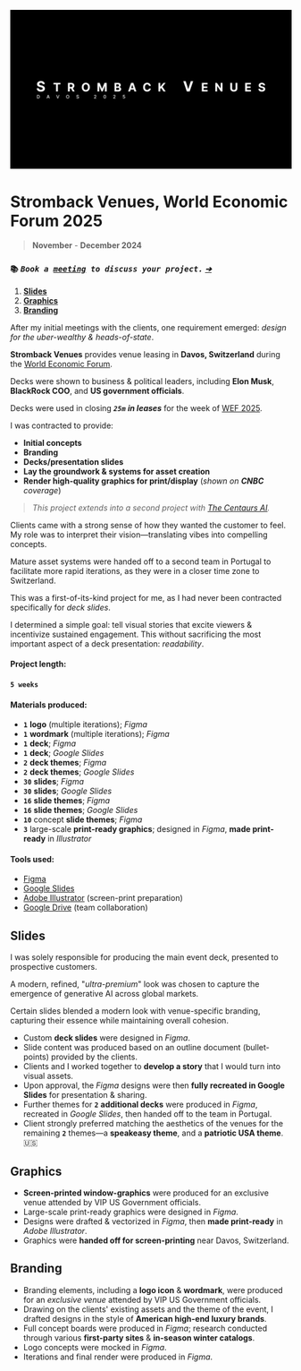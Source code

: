 ![_Stromback Venues @ Davos 2025, **2024**_](/public/photos/stromback/stromback-davos.png)

# Stromback Venues, World Economic Forum 2025

> **November** - **December 2024**

### `📚` **_`Book a `[`meeting`](mailto:alfred.r.duarte@gmail.com "Calendly – Alfred R. Duarte")` to discuss your project.` [`➔`](mailto:alfred.r.duarte@gmail.com "Calendly – Alfred R. Duarte")_**

1. [**Slides**](#slides)
2. [**Graphics**](#graphics)
3. [**Branding**](#branding)

After my initial meetings with the clients, one requirement emerged: _design for the uber-wealthy & heads-of-state_.

**Stromback Venues** provides venue leasing in **Davos, Switzerland** during the [World Economic Forum](https://www.weforum.org/ "The World Economic Forum").

Decks were shown to business & political leaders, including **Elon Musk**, **BlackRock COO**, and **US government officials**.

Decks were used in closing _**`25m`** **in leases**_ for the week of [WEF 2025](https://www.stromback.com/davos "Stromback – Davos Experiences").

I was contracted to provide:

- **Initial concepts**
- **Branding**
- **Decks/presentation slides**
- **Lay the groundwork & systems for asset creation**
- **Render high-quality graphics for print/display** (_shown on **CNBC** coverage_)

> _This project extends into a second project with [The Centaurs AI](</projects/design/The%20Centaurs%20AI%20Summit%20(Davos%20'25),%202024/> "The Centaurs AI Summit (Davos '25), 2024")._

Clients came with a strong sense of how they wanted the customer to feel. My role was to interpret their vision—translating vibes into compelling concepts.

Mature asset systems were handed off to a second team in Portugal to facilitate more rapid iterations, as they were in a closer time zone to Switzerland.

This was a first-of-its-kind project for me, as I had never been contracted specifically for _deck slides_.

I determined a simple goal: tell visual stories that excite viewers & incentivize sustained engagement. This without sacrificing the most important aspect of a deck presentation: _readability_.

#### Project length:

**`5 weeks`**

#### Materials produced:

- **`1`** **logo** (multiple iterations); _Figma_
- **`1`** **wordmark** (multiple iterations); _Figma_
- **`1`** **deck**; _Figma_
- **`1`** **deck**; _Google Slides_
- **`2`** **deck themes**; _Figma_
- **`2`** **deck themes**; _Google Slides_
- **`30`** **slides**; _Figma_
- **`30`** **slides**; _Google Slides_
- **`16`** **slide themes**; _Figma_
- **`16`** **slide themes**; _Google Slides_
- **`10`** concept **slide themes**; _Figma_
- **`3`** large-scale **print-ready graphics**; designed in _Figma_, **made print-ready** in _Illustrator_

#### Tools used:

- [Figma](https://www.figma.com/)
- [Google Slides](https://workspace.google.com/products/slides/)
- [Adobe Illustrator](https://www.adobe.com/products/illustrator.html) (screen-print preparation)
- [Google Drive](https://workspace.google.com/products/drive/) (team collaboration)

## Slides

I was solely responsible for producing the main event deck, presented to prospective customers.

A modern, refined, "_ultra-premium_" look was chosen to capture the emergence of generative AI across global markets.

Certain slides blended a modern look with venue-specific branding, capturing their essence while maintaining overall cohesion.

- Custom **deck slides** were designed in _Figma_.
- Slide content was produced based on an outline document (bullet-points) provided by the clients.
- Clients and I worked together to **develop a story** that I would turn into visual assets.
- Upon approval, the _Figma_ designs were then **fully recreated in Google Slides** for presentation & sharing.
- Further themes for **`2`** **additional decks** were produced in _Figma_, recreated in _Google Slides_, then handed off to the team in Portugal.
- Client strongly preferred matching the aesthetics of the venues for the remaining **`2`** themes—a **speakeasy theme**, and a **patriotic USA theme**. 🇺🇸

## Graphics

- **Screen-printed window-graphics** were produced for an exclusive venue attended by VIP US Government officials.
- Large-scale print-ready graphics were designed in _Figma_.
- Designs were drafted & vectorized in _Figma_, then **made print-ready** in _Adobe Illustrator_.
- Graphics were **handed off for screen-printing** near Davos, Switzerland.

## Branding

- Branding elements, including a **logo icon** & **wordmark**, were produced for an _exclusive venue_ attended by VIP US Government officials.
- Drawing on the clients' existing assets and the theme of the event, I drafted designs in the style of **American high-end luxury brands**.
- Full concept boards were produced in _Figma_; research conducted through various **first-party sites** & **in-season winter catalogs**.
- Logo concepts were mocked in _Figma_.
- Iterations and final render were produced in _Figma_.
